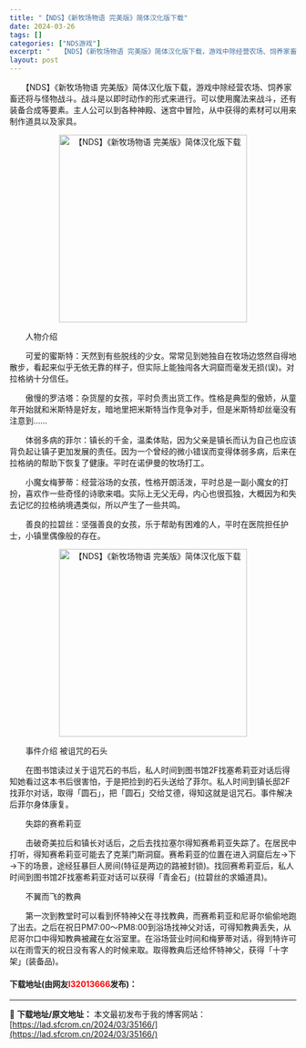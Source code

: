 ```yaml
---
title: "【NDS】《新牧场物语 完美版》简体汉化版下载"
date: 2024-03-26
tags: []
categories: ["NDS游戏"]
excerpt: "　　【NDS】《新牧场物语 完美版》简体汉化版下载，游戏中除经营农场、饲养家畜还将与怪物战斗。战斗是以即时动作的形式来进行。可以使用魔法来战斗，还有装备合成等要素。主人公可以到各种神殿、迷宫中冒险，从中获得的素材可以用来制作道具以及家具。 　　人物介绍 　　可爱的蜜斯特：天然到有些脱线的少女。常常见&hellip;"
layout: post
---
```


 <p>　　【NDS】《新牧场物语 完美版》简体汉化版下载，游戏中除经营农场、饲养家畜还将与怪物战斗。战斗是以即时动作的形式来进行。可以使用魔法来战斗，还有装备合成等要素。主人公可以到各种神殿、迷宫中冒险，从中获得的素材可以用来制作道具以及家具。</p> <p align="center"><img align="" border="0" src="https://lad.sfcrom.cn/wp-content/uploads/2024/03/20240326_66022debcf94a.jpg" width="330" alt="【NDS】《新牧场物语 完美版》简体汉化版下载" /></p> <p>　　人物介绍</p> <p>　　可爱的蜜斯特：天然到有些脱线的少女。常常见到她独自在牧场边悠然自得地散步，看起来似乎无依无靠的样子，但实际上能独闯各大洞窟而毫发无损(误)。对拉格纳十分信任。</p> <p>　　傲慢的罗洁塔：杂货屋的女孩，平时负责出货工作。性格是典型的傲娇，从童年开始就和米斯特是好友，暗地里把米斯特当作竞争对手，但是米斯特却丝毫没有注意到&hellip;&hellip;</p> <p>　　体弱多病的菲尔：镇长的千金，温柔体贴，因为父亲是镇长而认为自己也应该背负起让镇子更加发展的责任。因为一个曾经的微小错误而变得体弱多病，后来在拉格纳的帮助下恢复了健康。平时在诺伊曼的牧场打工。</p> <p>　　小魔女梅萝蒂：经营浴场的女孩，性格开朗活泼，平时总是一副小魔女的打扮，喜欢作一些奇怪的诗歌来唱。实际上无父无母，内心也很孤独，大概因为和失去记忆的拉格纳境遇类似，所以产生了一些共鸣。</p> <p>　　善良的拉碧丝：坚强善良的女孩，乐于帮助有困难的人，平时在医院担任护士，小镇里偶像般的存在。</p> <p align="center"><img align="" border="0" src="https://lad.sfcrom.cn/wp-content/uploads/2024/03/20240326_66022dec4735b.jpg" width="330" alt="【NDS】《新牧场物语 完美版》简体汉化版下载" /></p> <p>　　事件介绍 被诅咒的石头</p> <p>　　在图书馆读过关于诅咒石的书后，私人时间到图书馆2F找塞希莉亚对话后得知她看过这本书后很害怕，于是把捡到的石头送给了菲尔。私人时间到镇长邸2F找菲尔对话，取得「圆石」，把「圆石」交给艾德，得知这就是诅咒石。事件解决后菲尔身体康复。</p> <p>　　失踪的赛希莉亚</p> <p>　　击破奇美拉后和镇长对话后，之后去找拉塞尔得知赛希莉亚失踪了。在居民中打听，得知赛希莉亚可能去了克莱门斯洞窟。赛希莉亚的位置在进入洞窟后左&rarr;下&rarr;下的场景，途经狂暴巨人房间(特征是两边的路被封锁)。找回赛希莉亚后，私人时间到图书馆2F找塞希莉亚对话可以获得「青金石」(拉碧丝的求婚道具)。</p> <p>　　不翼而飞的教典</p> <p>　　第一次到教堂时可以看到怀特神父在寻找教典，而赛希莉亚和尼哥尔偷偷地跑了出去。之后在祝日PM7:00～PM8:00到浴场找神父对话，可得知教典丢失，从尼哥尔口中得知教典被藏在女浴室里。在浴场营业时间和梅萝蒂对话，得到特许可以在雨雪天的祝日没有客人的时候来取。取得教典后还给怀特神父，获得「十字架」(装备品)。</p> <p><h4>下载地址(由网友<font color="red">l32013666</font>发布)：</h4></p> 

---
📖 **下载地址/原文地址：** 本文最初发布于我的博客网站：[https://lad.sfcrom.cn/2024/03/35166/](https://lad.sfcrom.cn/2024/03/35166/)
